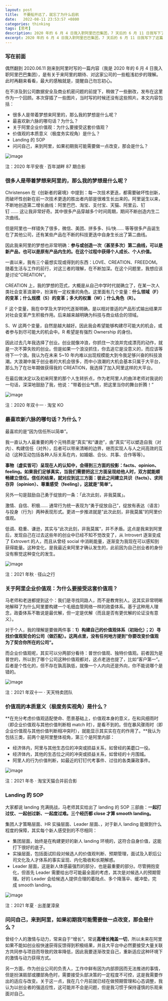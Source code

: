 ```yaml
---
layout: post
title:  不要船开远了，就忘了为什么启航
date:   2022-08-11 23:53:57 +0800
categories: thinking
tags: [思考]
description: 2020 年的 6 月 4 日我入职阿里巴巴集团，7 天后的 6 月 11 日我写下了这篇文章。偶然翻到了当时这篇文章，遂转录于此，提醒自己勿忘初心。本文介绍了自己
excerpt: 2020 年的 6 月 4 日我入职阿里巴巴集团，7 天后的 6 月 11 日我写下了这篇文章。偶然翻到了当时这篇文章，遂转录于此，提醒自己勿忘初心 ……
---
```


### 写在前面
偶然翻到 2020.06.11 刚来到阿里时写的一篇内容（我是 2020 年的 6 月 4 日我入职阿里巴巴集团），是有关于来阿里的期待、对这家公司的一些粗浅初步的理解。此时再翻来看看，最大的感触就是，提醒自己勿忘初心。

在不涉及到公司数据安全及商业机密问题的前提下，稍做了一些删改，发布在这里作为一个回顾。本次穿插了一些图片，当时写的时候还没有这些照片。本文内容包括：

* 很多人是带着梦想来阿里的，那么我的梦想是什么呢？
* 最喜欢新六脉的哪句话？为什么？
* 关于阿里企业价值观：为什么要接受这套价值观？
* 价值观的本质意义（极度务实视角）是什么？
* Landing 的 SOP
* 问问自己，来到阿里，如果初期我可能需要做一点改变，那会是什么？

![image](/img/src/2020-06-11-captain-alibaba-1.png)

注：2020 年平安夜 · 百年湖畔 87 期合影

### 很多人是带着梦想来阿里的，那么我的梦想是什么呢？

Christensen 在《创新者的窘境》中提到：每一次技术更迭，都需要破坏性创新，而破坏性创新在前一次技术更迭的胜出者内部是很难生长出来的。阿里诞生以来，不断地创造第二增长曲线：阿里巴巴、淘宝、支付宝、天猫、阿里云、钉钉 …… 这让我非常好奇。其中很多产品穿越多个时间周期，期间不断创造内生二次曲线。

但是阿里也一样错失了很多，微信、美团、拼多多、抖/快…… 等等很多产品诞生在了其他公司，还有某些产品在不断的科技更迭中自身生长出了第二曲线。

因此我来阿里的梦想也非常明确：**参与或创造一次（甚至多次）第二曲线，可以是新产品，也可以是原有产品内生的。在这个过程中获得个人成长、个人价值。**

一直以来，我有三个最想实现或得到的东西：LOVE、CREATION、FREEDOM。随着生活与工作的前行，对这三者的理解，在不断加深。在这个问题里，我想应该是讨论”CREATION”。

CREATION 上，我的梦想的范式，大概是从自己中学时代就确立了，在某一次人类社会变革浪潮中，扮演有一定权重的角色。这里面有几个变量：**什么领域（F）的变革；什么规模（S）的变革；多大的权重（W）；什么角色（R）。**

F 这个变量，我在中学及大学时代逐渐明确，是以相对普适的产品形式输出结果并对社会变革产生积极作用。后来越来越明确为科技与商业结合的领域。

S、W 这两个变量，自然是越大越好。因此我会希望能够构建尽可能大的机会，或者参与到尽可能大的机会中。R 希望是有强烈 Ownership 的身份。

因此过去几年我选择了创业。创业就像冲浪，你抓住一次浪并完成漂亮的动作，就是一次不算失败的创业。但是如果一个浪没抓住，你去追它是没意义的，而应该等待下一个浪。我认为在未来 5~10 年内难以出现规模能大到令我足够兴奋的科技浪潮。大浪潮中属于创业者的大机会很多，而中小浪潮的大机会基本只属于大平台，那么为了在壮年期做获得我的 CREATION，我选择了加入阿里这样的大平台。

在最后做决定以及初来阿里的那个人生转折点，作为老阿里人的曲洋老师对我说的一句话，深深地鼓励了我，他说：”带着创业气质，把这里当你的舞台折腾！”

![image](/img/src/2020-06-11-captain-alibaba-2.png)

注：2020 年双十一 · 淘宝 KO

### 最喜欢新六脉的哪句话？为什么？

最喜欢的是“因为信任所以简单”。

我一直认为人最重要的两个元特质是”真实”和“谦逊”，由”真实”可以塑造自我（对内）、构建信任（对外），后者可以带来清晰的边界，继而实现人与人之间高效的互动（这种互动包括各种人际关系在内，如婚姻、合伙、共事、合作等等）。

**事物（虚实皆可）呈现在人的认知中，会得到三方面的投影：facts、opinion、feeling。如果我们足够真实，当我们需要把这三方面呈现给他人时，双方就能顺畅建立信任。信任的结果，就对应到这三方面：彼此之间建立共识（facts）、求同存异（opinion）、尊重感受（feeling），这就是”简单”。**

另外一句是鼓励自己勇于绽放的一条：「此次此刻，非我莫属」。

激情、自信、积极…… 通常行为统一表现为“勇于绽放自己”，绽放有表达（语言）与投身（行为）两种表现形式。更进一步推进就是”此次此刻，非我莫属”的阿里价值观。

低调、稳重、谦逊，其实与“此次此刻，非我莫属“，并不矛盾。这点是我来到阿里后，发现自己在过去这些年的创业中已经不知不觉改变了，从 Introvert 逐渐变成了 Extrovert 的人，而且从曾经 social 中消耗能量，逐渐变为我现在可以感知到获得能量。这种变化，是我最近来阿里才确认发生的，此前因为自己创业者的身份没有察觉这种变化的发生。

![image](/img/src/2020-06-11-captain-alibaba-3.png)

注：2021 年秋 · 径山之行

### 关于阿里企业价值观：为什么要接受这套价值观？

马老师和老逍都提到这个：我们是寻找同路人，而不是教育别人。这其实非常明晰地解释了为什么阿里要构建一个毛细血管网络一样的政委体系。基于这种用人理念，政委体系不敢说是最优解，但一定是优解（而且是否有更优解的论证没有意义）。

对于个人，我的理解是要做两件事：**1）构建自己的价值观体系（初始化）；2）寻找价值观契合的公司（做匹配）。这两点里，没有任何地方提到”你要改变价值观为了契合你所在的公司”。**

而企业价值观呢，其实可以分两部分看待：普世价值观、独特价值观。前者因为是普世的，所以到了哪个公司这种价值观都对，这点老逍也提了，比如“客户第一”。后者是个性化的，但不存在孰高孰低，就像一个人内向还是外向，你不能说哪个是错的。

![image](/img/src/2020-06-11-captain-alibaba-4.png)

注：2021 年双十一 · 天天特卖团队

### 价值观的本质意义（极度务实视角）是什么？

**在充分考虑价值观适配使命、愿景基础上，价值观本身的意义，在和风细雨时（即企业价值观与其他价值判断相 match 时），是看不到的。但在暴风骤雨时（即企业价值观与其他价值判断相冲突时），就能显示其实实在在的作用了。**我认为包括三类，前两个是阿里整体视角，第三个是阿里内部：

* 经济体内，阿里与其他生态位的冲突或损益关系，如曾经的美蘑口一役。
* 经济体内，其他的生态位之间的冲突或损益关系，如曾经的十月围城。
* 阿里人的行为价值判断，如最近的钉钉代考事件、过往的各类廉政事件。

![image](/img/src/2020-06-11-captain-alibaba-5.png)

注：2021 年冬 · 淘宝天猫合并前合影

### Landing 的 SOP

大家都说 landing 充满挑战，马老师其实给出了 landing 的 SOP 三部曲：**一起打过仗、一起创过新、一起度过难。三个经历都 close 才算 smooth landing。**

集团人才策略层面、HR 实操层面、Leader 层面、，对于新人 landing 能做到什么程度的保障，其实每个新人感受到的不尽相同：

* 集团层面，始终是在构建更好的新人 landing 环境的，这符合自身价值，这能打下很好的底子。
* 实操层面，包括面试阶段对候选人的价值观判断、预期管理，面试及入职后公司文化及人才体系的事实呈现、内化吸收和长期解惑。
* Leader 层面，这是新人体感最强烈的部分，也是最重要的部分。尽管拥抱变化，但首先 Leader 需要给出尽可能最全面的考虑，其次是对候选人的预期管理。好的 Leader 会给候选人提供合理的着陆点、多个降落伞、缓冲垫，完成 smooth landing。

![image](/img/src/2020-06-11-captain-alibaba-6.png)

注：2021 年夏 · 出差厦漳泉

### 问问自己，来到阿里，如果初期我可能需要做一点改变，那会是什么？

曾经个人的激情与动力，常来自于“增长”。常说**高增长掩盖一切**，所以未来在阿里如果不能如创业般快速获得反馈得到积极结果，并且大平台中必然要接受大量关联方共同参与项目而导致的效率降低，因此我要逐渐改变自己，重新适应这种环境下的激情与动力获得方式。

另一方面，作为创业公司的负责人，工作中鲜有因为内部原因而无法推进的事情，但是扮演肩部或腰部角色时，需要接受头部决策的一定程度不可控，这是我需要作出的适应与改变。关于这一点，我在几个月前就已经在做预期管理和心态调整，我认为以创业者的强适应性，这可能并不会是问题，但是我习惯于保持谨慎的乐观来面对自己。
